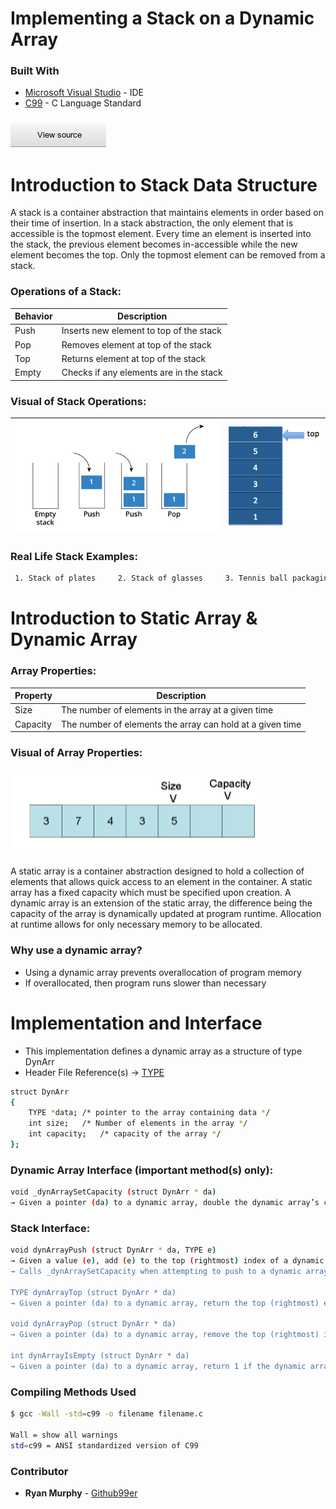 # Implementing a Stack on a Dynamic Array
### Built With
* [Microsoft Visual Studio](https://visualstudio.microsoft.com/pl/) - IDE
* [C99](https://en.wikipedia.org/wiki/C99) - C Language Standard

###

[![button](SOURCE.PNG)](https://github.com/github99er/DynamicArrayStack/blob/master/dynamicArray.c)


# Introduction to Stack Data Structure

A stack is a container abstraction that maintains elements in order based on their time of insertion. In a stack abstraction, the only element that is accessible is the topmost element. Every time an element is inserted into the stack, the previous element becomes in-accessible while the new element becomes the top. Only the topmost element can be removed from a stack.

### Operations of a Stack:

| Behavior | Description |
| ------ | ------ |
| Push | Inserts new element to top of the stack |            
| Pop | Removes element at top of the stack |   
| Top | Returns element at top of the stack |
| Empty| Checks if any elements are in the stack |

### Visual of Stack Operations:      

![](stack.png)           |  ![](TOPSTACK.PNG)
:-------------------------:|:-------------------------:
### Real Life Stack Examples:
```sh
 1. Stack of plates     2. Stack of glasses     3. Tennis ball packaging     4. Paper in a printer
```
# Introduction to Static Array & Dynamic Array

### Array Properties:
| Property | Description |
| ------ | ------ |
| Size | The number of elements in the array at a given time  |
| Capacity | The number of elements the array can hold at a given time |

### Visual of Array Properties:
![](properties.PNG)    

A static array is a container abstraction designed to hold a collection of elements that allows quick access to an element in the container. A static array has a fixed capacity which must be specified upon creation. A dynamic array is an extension of the static array, the difference being the capacity of the array is dynamically updated at program runtime. Allocation at runtime allows for only necessary memory to be allocated.

### Why use a dynamic array?
- Using a dynamic array prevents overallocation of program memory
- If overallocated, then program runs slower than necessary

# Implementation and Interface

- This implementation defines a dynamic array as a structure of type DynArr
- Header File Reference(s) → [TYPE](dynArray.h)
```sh
struct DynArr
{
	TYPE *data;	/* pointer to the array containing data */
	int size;	/* Number of elements in the array */
	int capacity;	/* capacity of the array */
};

```



### Dynamic Array Interface (important method(s) only):
```sh
void _dynArraySetCapacity (struct DynArr * da)
→ Given a pointer (da) to a dynamic array, double the dynamic array’s current capacity
```


### Stack Interface:



```sh
void dynArrayPush (struct DynArr * da, TYPE e) 
→ Given a value (e), add (e) to the top (rightmost) index of a dynamic array given the dynamic array's pointer (da)
→ Calls _dynArraySetCapacity when attempting to push to a dynamic array at full capacity

TYPE dynArrayTop (struct DynArr * da) 
→ Given a pointer (da) to a dynamic array, return the top (rightmost) element of the dynamic array

void dynArrayPop (struct DynArr * da) 
→ Given a pointer (da) to a dynamic array, remove the top (rightmost) index of the given dynamic array

int dynArrayIsEmpty (struct DynArr * da) 
→ Given a pointer (da) to a dynamic array, return 1 if the dynamic array contains zero elements and return 0 if not
```

### Compiling Methods Used

```sh
$ gcc -Wall -std=c99 -o filename filename.c 

Wall = show all warnings
std=c99 = ANSI standardized version of C99

```
### Contributor

* **Ryan Murphy** - [Github99er](https://github.com/Github99er)

#

